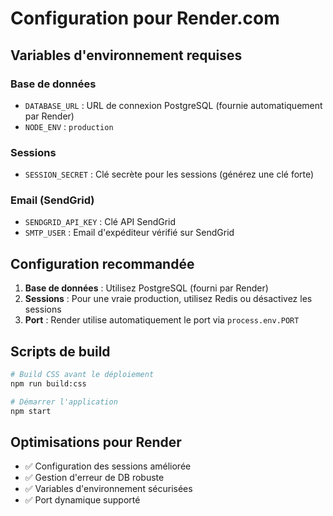 # Configuration pour Render.com

## Variables d'environnement requises

### Base de données
- `DATABASE_URL` : URL de connexion PostgreSQL (fournie automatiquement par Render)
- `NODE_ENV` : `production`

### Sessions
- `SESSION_SECRET` : Clé secrète pour les sessions (générez une clé forte)

### Email (SendGrid)
- `SENDGRID_API_KEY` : Clé API SendGrid
- `SMTP_USER` : Email d'expéditeur vérifié sur SendGrid

## Configuration recommandée

1. **Base de données** : Utilisez PostgreSQL (fourni par Render)
2. **Sessions** : Pour une vraie production, utilisez Redis ou désactivez les sessions
3. **Port** : Render utilise automatiquement le port via `process.env.PORT`

## Scripts de build

```bash
# Build CSS avant le déploiement
npm run build:css

# Démarrer l'application
npm start
```

## Optimisations pour Render

- ✅ Configuration des sessions améliorée
- ✅ Gestion d'erreur de DB robuste
- ✅ Variables d'environnement sécurisées
- ✅ Port dynamique supporté
